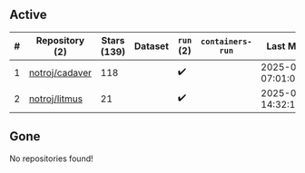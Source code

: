 ## Active
| # | Repository (2) | Stars (139) | Dataset | `run` (2) | `containers-run` | Last Modified |
| --- | --- | --- | --- | --- | --- | --- |
| 1 | [notroj/cadaver](https://github.com/notroj/cadaver) | 118 |  | :heavy_check_mark: |  | 2025-07-17 07:01:03+00:00 |
| 2 | [notroj/litmus](https://github.com/notroj/litmus) | 21 |  | :heavy_check_mark: |  | 2025-06-30 14:32:14+00:00 |

## Gone
No repositories found!
